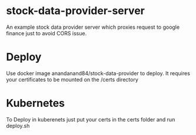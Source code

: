 # stock-data-provider-server

An example stock data provider server which proxies request to google finance just to avoid CORS issue.

# Deploy

Use docker image anandanand84/stock-data-provider to deploy. It requires your certificates to be mounted on the /certs directory

# Kubernetes

To Deploy in kuberenets just put your certs in the certs folder and run deploy.sh
